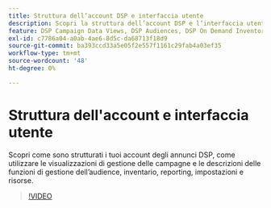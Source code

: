 ```yaml
---
title: Struttura dell’account DSP e interfaccia utente
description: Scopri la struttura dell’account DSP e l’interfaccia utente di.
feature: DSP Campaign Data Views, DSP Audiences, DSP On Demand Inventory, DSP Private Inventory, DSP Deal IDs, DSP Custom Reports
exl-id: c7786a04-a0ab-4ae6-8d5c-da68713f18d9
source-git-commit: ba393ccd33a5e05f2e557f1161c29fab4a03ef35
workflow-type: tm+mt
source-wordcount: '48'
ht-degree: 0%

---
```


# Struttura dell&#39;account e interfaccia utente

Scopri come sono strutturati i tuoi account degli annunci DSP, come utilizzare le visualizzazioni di gestione delle campagne e le descrizioni delle funzioni di gestione dell’audience, inventario, reporting, impostazioni e risorse.

>[!VIDEO](https://video.tv.adobe.com/v/339206)
